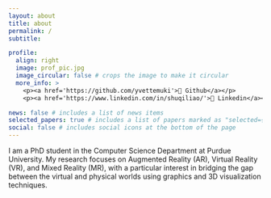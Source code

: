 ```yaml
---
layout: about
title: about
permalink: /
subtitle:

profile:
  align: right
  image: prof_pic.jpg
  image_circular: false # crops the image to make it circular
  more_info: >
    <p><a href='https://github.com/yvettemuki'>🌟 Github</a></p>
    <p><a href='https://www.linkedin.com/in/shuqiliao/'>🌟 Linkedin</a></p>

news: false # includes a list of news items
selected_papers: true # includes a list of papers marked as "selected={true}"
social: false # includes social icons at the bottom of the page
---
```


I am a PhD student in the Computer Science Department at Purdue University. My research focuses on Augmented Reality (AR), Virtual Reality (VR), and Mixed Reality (MR), with a particular interest in bridging the gap between the virtual and physical worlds using graphics and 3D visualization techniques.
